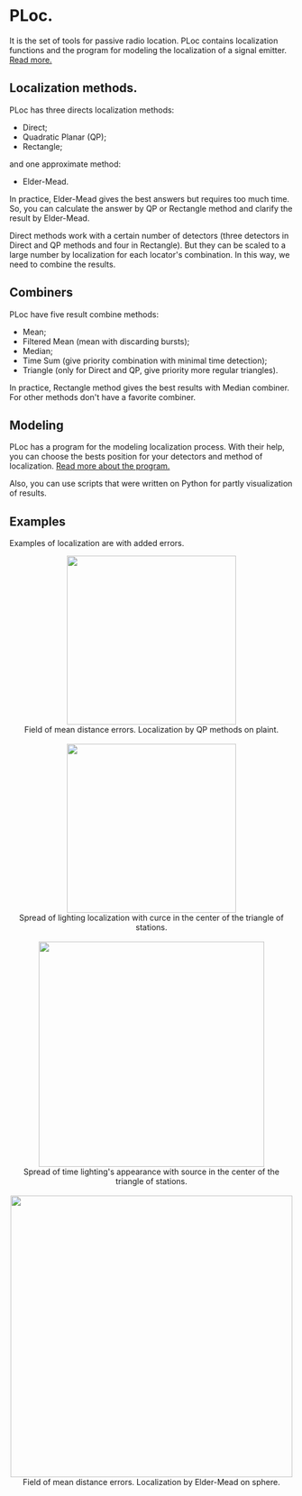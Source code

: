 # PLoc.
It is the set of tools for passive radio location.
PLoc contains localization functions and the program for modeling the localization of a signal emitter.
[Read more.](https://drive.google.com/file/d/1T6fNNqaKZ2Wo6I8oi54oja0lyv3S-_BZ/view?usp=sharing)

## Localization methods.
PLoc has three directs localization methods:
* Direct;
* Quadratic Planar (QP);
* Rectangle;


and one approximate method:
* Elder-Mead.

In practice, Elder-Mead gives the best answers but requires too much time. So, you can calculate the answer by QP or Rectangle method and clarify the result by Elder-Mead.

Direct methods work with a certain number of detectors (three detectors in Direct and QP methods and four in Rectangle).
But they can be scaled to a large number by localization for each locator's combination. In this way, we need to combine the results.

## Combiners
PLoc have five result combine methods:
* Mean;
* Filtered Mean (mean with discarding bursts);
* Median;
* Time Sum (give priority combination with minimal time detection);
* Triangle (only for Direct and QP, give priority more regular triangles).

In practice, Rectangle method gives the best results with Median combiner. For other methods don't have a favorite combiner.

## Modeling
PLoc has a program for the modeling localization process. With their help, you can choose the bests position for your detectors and method of localization.
[Read more about the program.](Tools/Modeling/README.md)

Also, you can use scripts that were written on Python for partly visualization of results. 


## Examples
Examples of localization are with added errors.  
<p align="center">
    <img src="https://i.ibb.co/VmGhs0k/field-dist.jpg" width="300"></br>
    Field of mean distance errors. Localization by QP methods on plaint.</br>
    </br>
    <img src="https://i.ibb.co/ZSvz54p/Localization-spread-1.png" width="300"></br>
    Spread of lighting localization with curce in the center of the triangle of stations.</br>
    </br>
    <img src="https://i.ibb.co/gmw8QXT/Localization-spread-time.png" width="400"></br>
    Spread of time lighting's appearance with source in the center of the triangle of stations.</br>
    </br>
    <img src="https://i.ibb.co/hKTFTJn/H.png" width="500"></br>
    Field of mean distance errors. Localization by Elder-Mead on sphere.</br>
</p>